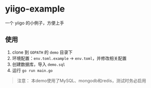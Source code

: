 # yiigo-example

一个 yiigo 的小例子，方便上手

## 使用

1. clone 到 `GOPATH` 的 `demo` 目录下
2. 环境配置：`env.toml.example` -> `env.toml`，并修改相关配置
3. 创建数据库，导入 `demo.sql`
4. 运行 `go run main.go`

> 注意：
> 本demo使用了MySQL、mongodb和redis，测试时务必启用